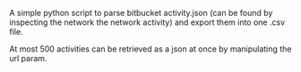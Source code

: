 A simple python script to parse bitbucket activity.json (can be found by inspecting the network the network activity) and export them into one .csv file.

At most 500 activities can be retrieved as a json at once by manipulating the url param.
